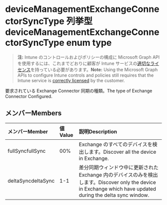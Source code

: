 # <a name="devicemanagementexchangeconnectorsynctype-enum-type"></a><span data-ttu-id="a1f54-101">deviceManagementExchangeConnectorSyncType 列挙型</span><span class="sxs-lookup"><span data-stu-id="a1f54-101">deviceManagementExchangeConnectorSyncType enum type</span></span>

> <span data-ttu-id="a1f54-102">**注:** Intune のコントロールおよびポリシーの構成に Microsoft Graph API を使用するには、これまでどおりに顧客が Intune サービスの[適切なライセンス](https://go.microsoft.com/fwlink/?linkid=839381)を持っている必要があります。</span><span class="sxs-lookup"><span data-stu-id="a1f54-102">**Note:** Using the Microsoft Graph APIs to configure Intune controls and policies still requires that the Intune service is [correctly licensed](https://go.microsoft.com/fwlink/?linkid=839381) by the customer.</span></span>

<span data-ttu-id="a1f54-103">要求されている Exchange Connector 同期の種類。</span><span class="sxs-lookup"><span data-stu-id="a1f54-103">The type of Exchange Connector Configured.</span></span>
## <a name="members"></a><span data-ttu-id="a1f54-104">メンバー</span><span class="sxs-lookup"><span data-stu-id="a1f54-104">Members</span></span>
|<span data-ttu-id="a1f54-105">メンバー</span><span class="sxs-lookup"><span data-stu-id="a1f54-105">Member</span></span>|<span data-ttu-id="a1f54-106">値</span><span class="sxs-lookup"><span data-stu-id="a1f54-106">Value</span></span>|<span data-ttu-id="a1f54-107">説明</span><span class="sxs-lookup"><span data-stu-id="a1f54-107">Description</span></span>|
|:---|:---|:---|
|<span data-ttu-id="a1f54-108">fullSync</span><span class="sxs-lookup"><span data-stu-id="a1f54-108">fullSync</span></span>|<span data-ttu-id="a1f54-109">0</span><span class="sxs-lookup"><span data-stu-id="a1f54-109">0%</span></span>|<span data-ttu-id="a1f54-110">Exchange のすべてのデバイスを検出します。</span><span class="sxs-lookup"><span data-stu-id="a1f54-110">Discover all the device in Exchange.</span></span>|
|<span data-ttu-id="a1f54-111">deltaSync</span><span class="sxs-lookup"><span data-stu-id="a1f54-111">deltaSync</span></span>|<span data-ttu-id="a1f54-112">1</span><span class="sxs-lookup"><span data-stu-id="a1f54-112">-1</span></span>|<span data-ttu-id="a1f54-113">差分同期ウィンドウ中に更新された Exchange 内のデバイスのみを検出します。</span><span class="sxs-lookup"><span data-stu-id="a1f54-113">Discover only the device in Exchange which have updated during the delta sync window.</span></span>|



